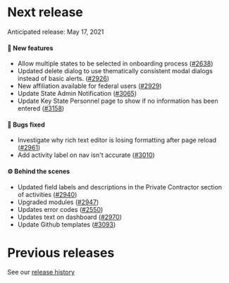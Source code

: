 # Next release

Anticipated release: May 17, 2021

#### 🚀 New features

- Allow multiple states to be selected in onboarding process ([#2638])
- Updated delete dialog to use thematically consistent modal dialogs instead of basic alerts. ([#2926])
- New affiliation available for federal users ([#2929])
- Update State Admin Notification ([#3065])
- Update Key State Personnel page to show if no information has been entered ([#3158])

#### 🐛 Bugs fixed
- Investigate why rich text editor is losing formatting after page reload ([#2961])
- Add activity label on nav isn't accurate ([#3010])

#### ⚙️ Behind the scenes

- Updated field labels and descriptions in the Private Contractor section of activities ([#2940])
- Upgraded modules ([#2947])
- Updates error codes ([#2550])
- Updates text on dashboard ([#2970])
- Update Github templates ([#3093])

# Previous releases

See our [release history](https://github.com/CMSgov/eAPD/releases)

[#2926]: https://github.com/CMSgov/eAPD/issues/2926
[#2929]: https://github.com/CMSgov/eAPD/issues/2929
[#2638]: https://github.com/CMSgov/eAPD/issues/2638
[#2940]: https://github.com/CMSgov/eAPD/issues/2940
[#2947]: https://github.com/CMSgov/eAPD/issues/2947
[#2550]: https://github.com/CMSgov/eAPD/issues/2550
[#2961]: https://github.com/CMSgov/eAPD/issues/2961
[#2970]: https://github.com/CMSgov/eAPD/issues/2970
[#3010]: https://github.com/CMSgov/eAPD/issues/3010
[#3065]: https://github.com/CMSgov/eAPD/issues/3065
[#3093]: https://github.com/CMSgov/eAPD/issues/3093
[#3158]: https://github.com/CMSgov/eAPD/issues/3158
